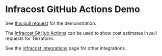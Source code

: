 # Infracost GitHub Actions Demo

See [this pull request](https://github.com/infracost/gh-actions-demo/pull/1) for the demonstration.

The [Infracost GitHub Actions](https://github.com/infracost/actions) can be used to show cost estimates in pull requests for Terraform.

See the [Infracost integrations](https://www.infracost.io/docs/integrations/cicd) page for other integrations.
